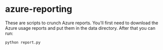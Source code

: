 # azure-reporting
These are scripts to crunch Azure reports.  You'll first need to download the Azure usage reports and put them in the data directory.  After that you can run:

    python report.py
